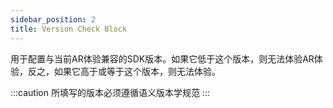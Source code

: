 ```yaml
---
sidebar_position: 2
title: Version Check Block
---
```


用于配置与当前AR体验兼容的SDK版本。如果它低于这个版本，则无法体验AR体验，反之，如果它高于或等于这个版本，则无法体验。

:::caution
所填写的版本必须遵循语义版本学规范
:::
